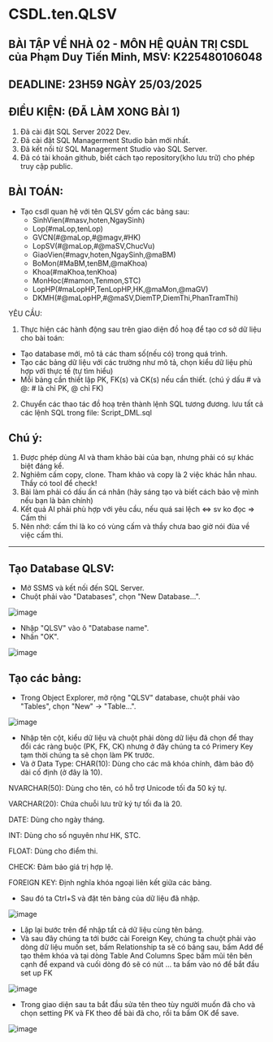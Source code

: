 # CSDL.ten.QLSV
## BÀI TẬP VỀ NHÀ 02 - MÔN HỆ QUẢN TRỊ CSDL của Phạm Duy Tiến Minh, MSV: K225480106048

## DEADLINE: 23H59 NGÀY 25/03/2025

## ĐIỀU KIỆN: (ĐÃ LÀM XONG BÀI 1)
1. Đã cài đặt SQL Server 2022 Dev.
2. Đã cài đặt SQL Managerment Studio bản mới nhất.
3. Đã kết nối từ SQL Managerment Studio vào SQL Server.
4. Đã có tài khoản github, biết cách tạo repository(kho lưu trữ) cho phép truy cập public.

## BÀI TOÁN:
- Tạo csdl quan hệ với tên QLSV gồm các bảng sau:
  + SinhVien(#masv,hoten,NgaySinh)
  + Lop(#maLop,tenLop)
  + GVCN(#@maLop,#@magv,#HK)
  + LopSV(#@maLop,#@maSV,ChucVu)
  + GiaoVien(#magv,hoten,NgaySinh,@maBM)
  + BoMon(#MaBM,tenBM,@maKhoa)
  + Khoa(#maKhoa,tenKhoa)
  + MonHoc(#mamon,Tenmon,STC)
  + LopHP(#maLopHP,TenLopHP,HK,@maMon,@maGV)
  + DKMH(#@maLopHP,#@maSV,DiemTP,DiemThi,PhanTramThi)

YÊU CẦU:
1. Thực hiện các hành động sau trên giao diện đồ hoạ để tạo cơ sở dữ liệu cho bài toán:
  + Tạo database mới, mô tả các tham số(nếu có) trong quá trình.
  + Tạo các bảng dữ liệu với các trường như mô tả, chọn kiểu dữ liệu phù hợp với thực tế (tự tìm hiểu)
  + Mỗi bảng cần thiết lập PK, FK(s) và CK(s) nếu cần thiết. (chú ý dấu # và @: # là chỉ PK, @ chỉ FK)
2. Chuyển các thao tác đồ hoạ trên thành lệnh SQL tương đương. lưu tất cả các lệnh SQL trong file: Script_DML.sql

## Chú ý:
1. Được phép dùng AI và tham khảo bài của bạn, nhưng phải có sự khác biệt đáng kể.
2. Nghiêm cấm copy, clone. Tham khảo và copy là 2 việc khác hẳn nhau. Thầy có tool để check!
3. Bài làm phải có dấu ấn cá nhân (hãy sáng tạo và biết cách bảo vệ mình nếu bạn là bản chính)
4. Kết quả AI phải phù hợp với yêu cầu, nếu quá sai lệch <=> sv ko đọc => Cấm thi
5. Nên nhớ: cấm thi là ko có vùng cấm và thầy chưa bao giờ nói đùa về việc cấm thi.

---

## Tạo Database QLSV:
   * Mở SSMS và kết nối đến SQL Server.
   * Chuột phải vào "Databases", chọn "New Database...".
     
![image](https://github.com/user-attachments/assets/bf3a65e3-3fc1-4691-a667-991fb0e6a35b)

   * Nhập "QLSV" vào ô "Database name".
   * Nhấn "OK".
     
![image](https://github.com/user-attachments/assets/69596d9c-8c86-4e84-b6bb-061b32342b57)

## Tạo các bảng:
   * Trong Object Explorer, mở rộng "QLSV" database, chuột phải vào "Tables", chọn "New" -> "Table...".
     
![image](https://github.com/user-attachments/assets/2d5d700e-0e55-4f0c-b2aa-c1c389b988fd)

   * Nhập tên cột, kiểu dữ liệu và chuột phải dòng dữ liệu đã chọn để thay đổi các ràng buộc (PK, FK, CK) nhưng ở đây chúng ta có Primery Key tạm thời chúng ta sẽ chọn làm PK trước.
   * Và ở Data Type:
CHAR(10): Dùng cho các mã khóa chính, đảm bảo độ dài cố định (ở đây là 10).

NVARCHAR(50): Dùng cho tên, có hỗ trợ Unicode tối đa 50 ký tự.

VARCHAR(20): Chứa chuỗi lưu trữ ký tự tối đa là 20.

DATE: Dùng cho ngày tháng.

INT: Dùng cho số nguyên như HK, STC.

FLOAT: Dùng cho điểm thi.

CHECK: Đảm bảo giá trị hợp lệ.

FOREIGN KEY: Định nghĩa khóa ngoại liên kết giữa các bảng.

   * Sau đó ta Ctrl+S và đặt tên bảng của dữ liệu đã nhập.
     
![image](https://github.com/user-attachments/assets/53e28fd2-8269-41a5-bb37-31b952334e83)

   * Lặp lại bước trên để nhập tất cả dữ liệu cùng tên bảng.
   * Và sau đây chúng ta tới bước cài Foreign Key, chúng ta chuột phải vào dòng dữ liệu muốn set, bấm Relationship ta sẽ có bảng sau, bấm Add để tạo thêm khóa và tại dòng Table And Columns Spec bấm mũi tên bên cạnh để expand và cuối dòng đó sẽ có nút ... ta bấm vào nó để bắt đầu set up FK
     
![image](https://github.com/user-attachments/assets/d16c6e3f-40c2-47ba-ad2e-979d91e7938b)

   * Trong giao diện sau ta bắt đầu sửa tên theo tùy người muốn đã cho và chọn setting PK và FK theo đề bài đã cho, rồi ta bấm OK để save.
     
![image](https://github.com/user-attachments/assets/e922c31b-5bf7-4cc6-9951-5c868ab6d972)




